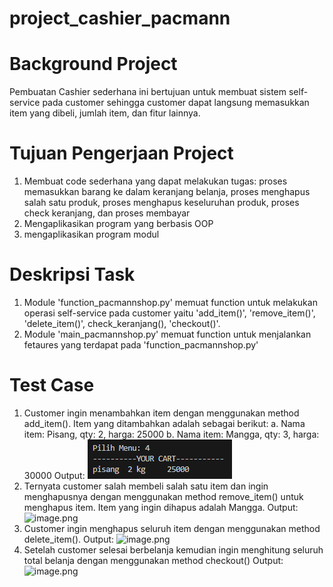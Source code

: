 # project_cashier_pacmann
#
# Background Project
Pembuatan Cashier sederhana ini bertujuan untuk membuat sistem self-service pada customer sehingga customer dapat langsung memasukkan item yang dibeli, jumlah item, dan fitur lainnya. 
#
# Tujuan Pengerjaan Project
1. Membuat code sederhana yang dapat melakukan tugas: proses memasukkan barang ke dalam keranjang belanja, proses menghapus salah satu produk, proses menghapus keseluruhan produk, proses check keranjang, dan proses membayar
2. Mengaplikasikan program yang berbasis OOP
3. mengaplikasikan program modul
# 
# Deskripsi Task
1. Module 'function_pacmannshop.py' memuat function untuk melakukan operasi self-service pada customer yaitu 'add_item()', 'remove_item()', 'delete_item()', check_keranjang(), 'checkout()'.
2. Module 'main_pacmannshop.py' memuat function untuk menjalankan fetaures yang terdapat pada 'function_pacmannshop.py'
#
# Test Case
1. Customer ingin menambahkan item dengan menggunakan method add_item().  Item yang ditambahkan adalah sebagai berikut:
a. Nama item: Pisang, qty: 2, harga: 25000
b. Nama item: Mangga, qty: 3, harga: 30000
Output:
![image.png](https://github.com/srihayaati21/project_cashier_pacmann/blob/main/Screenshot%202023-07-08%20190612.png)
2. Ternyata customer salah membeli salah satu item dan ingin menghapusnya dengan menggunakan method remove_item() untuk menghapus item. Item yang ingin dihapus adalah Mangga.
Output:
![image.png](https://drive.google.com/file/d/1mPskN1fkKFjNRQ_j45KT5UsBmIUMIMVH/view?usp=drive_link)
3. Customer ingin menghapus seluruh item dengan menggunakan method delete_item().
Output:
![image.png](https://drive.google.com/file/d/1C_du8Al7N6DUNMJcuBEjDKVOOU6PSQlh/view?usp=drive_link)
4. Setelah customer selesai berbelanja kemudian ingin menghitung seluruh total belanja dengan menggunakan method checkout()
Output:
![image.png](https://drive.google.com/file/d/1kVnWiZuQkLTagSM8plujDwAfB87c8Llz/view?usp=drive_link)

